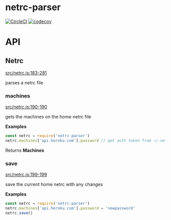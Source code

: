 # netrc-parser

[![CircleCI](https://circleci.com/gh/dickeyxxx/node-netrc-parser.svg?style=svg)](https://circleci.com/gh/dickeyxxx/node-netrc-parser)
[![codecov](https://codecov.io/gh/dickeyxxx/node-netrc-parser/branch/master/graph/badge.svg)](https://codecov.io/gh/dickeyxxx/node-netrc-parser)

# API

<!-- Generated by documentation.js. Update this documentation by updating the source code. -->

## Netrc

[src/netrc.js:183-281](https://github.com/dickeyxxx/node-netrc-parser/blob/c49368391130df341e9d366bfdf904c67e7931ea/src/netrc.js#L183-L281 "Source code on GitHub")

parses a netrc file

### machines

[src/netrc.js:190-190](https://github.com/dickeyxxx/node-netrc-parser/blob/c49368391130df341e9d366bfdf904c67e7931ea/src/netrc.js#L190-L190 "Source code on GitHub")

gets the machines on the home netrc file

**Examples**

```javascript
const netrc = require('netrc-parser')
netrc.machines['api.heroku.com'].password // get auth token from ~/.netrc
```

Returns **Machines** 

### save

[src/netrc.js:199-199](https://github.com/dickeyxxx/node-netrc-parser/blob/c49368391130df341e9d366bfdf904c67e7931ea/src/netrc.js#L199-L199 "Source code on GitHub")

save the current home netrc with any changes

**Examples**

```javascript
const netrc = require('netrc-parser')
netrc.machines['api.heroku.com'].password = 'newpassword'
netrc.save()
```
